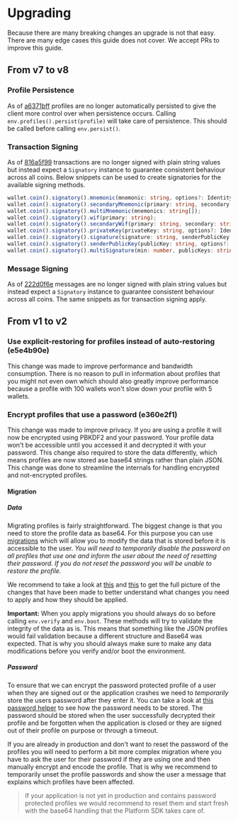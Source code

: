 # Upgrading

Because there are many breaking changes an upgrade is not that easy. There are many edge cases this guide does not cover. We accept PRs to improve this guide.

## From v7 to v8

### Profile Persistence

As of [a6371bff](https://github.com/ArkEcosystem/platform-sdk/commit/a6371bff) profiles are no longer automatically persisted to give the client more control over when persistence occurs. Calling `env.profiles().persist(profile)` will take care of persistence. This should be called before calling `env.persist()`.

### Transaction Signing

As of [816a5f99](https://github.com/ArkEcosystem/platform-sdk/commit/816a5f99) transactions are no longer signed with plain string values but instead expect a `Signatory` instance to guarantee consistent behaviour across all coins. Below snippets can be used to create signatories for the available signing methods.

```ts
wallet.coin().signatory().mnemonic(mnemonic: string, options?: IdentityOptions);
wallet.coin().signatory().secondaryMnemonic(primary: string, secondary: string, options?: IdentityOptions);
wallet.coin().signatory().multiMnemonic(mnemonics: string[]);
wallet.coin().signatory().wif(primary: string);
wallet.coin().signatory().secondaryWif(primary: string, secondary: string);
wallet.coin().signatory().privateKey(privateKey: string, options?: IdentityOptions);
wallet.coin().signatory().signature(signature: string, senderPublicKey: string);
wallet.coin().signatory().senderPublicKey(publicKey: string, options?: IdentityOptions);
wallet.coin().signatory().multiSignature(min: number, publicKeys: string[]);
```

### Message Signing

As of [222d0f6e](https://github.com/ArkEcosystem/platform-sdk/commit/222d0f6e) messages are no longer signed with plain string values but instead expect a `Signatory` instance to guarantee consistent behaviour across all coins. The same snippets as for transaction signing apply.

## From v1 to v2

### Use explicit-restoring for profiles instead of auto-restoring (e5e4b90e)

This change was made to improve performance and bandwidth consumption. There is no reason to pull in information about profiles that you might not even own which should also greatly improve performance because a profile with 100 wallets won't slow down your profile with 5 wallets.

### Encrypt profiles that use a password (e360e2f1)

This change was made to improve privacy. If you are using a profile it will now be encrypted using PBKDF2 and your password. Your profile data won't be accessible until you accessed it and decrypted it with your password. This change also required to store the data differently, which means profiles are now stored ase base64 strings rather than plain JSON. This change was done to streamline the internals for handling encrypted and not-encrypted profiles.

#### Migration

##### Data

Migrating profiles is fairly straightforward. The biggest change is that you need to store the profile data as base64. For this purpose you can use [migrations](https://github.com/ArkEcosystem/platform-sdk/blob/master/packages/platform-sdk-profiles/src/environment/migrator.test.ts) which will allow you to modify the data that is stored before it is accessible to the user. _You will need to temporarily disable the password on all profiles that use one and inform the user about the need of resetting their password. If you do not reset the password you will be unable to restore the profile._

We recommend to take a look at [this](https://github.com/ArkEcosystem/platform-sdk/blob/master/packages/platform-sdk-profiles/test/fixtures/env-storage.json) and [this](https://github.com/ArkEcosystem/platform-sdk/commit/e360e2f1b5108ac92977eb09e5100c248429b5ab) to get the full picture of the changes that have been made to better understand what changes you need to apply and how they should be applied.

**Important:** When you apply migrations you should always do so before calling `env.verify` and `env.boot`. These methods will try to validate the integrity of the data as is. This means that something like the JSON profiles would fail validation because a different structure and Base64 was expected. That is why you should always make sure to make any data modifications before you verify and/or boot the environment.

##### Password

To ensure that we can encrypt the password protected profile of a user when they are signed out or the application crashes we need to _temporarily_ store the users password after they enter it. You can take a look at [this password helper](https://github.com/ArkEcosystem/platform-sdk/blob/master/packages/platform-sdk-profiles/src/helpers/password.ts) to see how the password needs to be stored. The password should be stored when the user successfully decrypted their profile and be forgotten when the application is closed or they are signed out of their profile on purpose or through a timeout.

If you are already in production and don't want to reset the password of the profiles you will need to perform a bit more complex migration where you have to ask the user for their password if they are using one and then manually encrypt and encode the profile. That is why we recommend to temporarily unset the profile passwords and show the user a message that explains which profiles have been affected.

> If your application is not yet in production and contains password protected profiles we would recommend to reset them and start fresh with the base64 handling that the Platform SDK takes care of.
